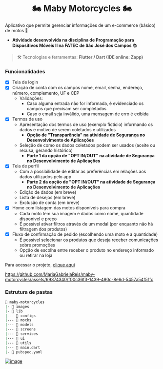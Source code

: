 <h1 align="center"> 🏍️ Maby Motorcycles 🏍️ </h1>

Aplicativo que permite gerenciar informações de um e-commerce (básico) de motos 🛒

- **Atividade desenvolvida na disciplina de Programação para Dispositivos Móveis II na FATEC de São José dos Campos** 📚

> 🛠️ Tecnologias e ferramentas: **Flutter / Dart (IDE online: Zapp)**

### Funcionalidades

- [x] Tela de login
- [x] Criação de conta com os campos nome, email, senha, endereço, número, complemento, UF e CEP
  - Validações:
    - Caso alguma entrada não for informada, é evidenciado os campos que precisam ser completados
    - Caso o email seja inválido, uma mensagem de erro é exibida
- [x] Termos de uso
  - Apresentação dos termos de uso (exemplo fictício) informando os dados e motivo de serem coletados e utilizados
    - **Opção de "Transparência" na atividade de Segurança no Desenvolvimento de Aplicações**
  - Seleção de como os dados coletados podem ser usados (aceite ou recusa, gerando histórico)
    - **Parte 1 da opção de "OPT IN/OUT" na atividade de Segurança no Desenvolvimento de Aplicações**
- [x] Tela de perfil
  - Com a possibilidade de editar as preferências em relações aos dados utilizados pelo app
    - **Parte 2 da opção de "OPT IN/OUT" na atividade de Segurança no Desenvolvimento de Aplicações**
  - Edição de dados (em breve)
  - Lista de desejos (em breve)
  - Exclusão de conta (em breve)
- [x] Home com listagem das motos disponíveis para compra 
   - Cada moto tem sua imagem e dados como nome, quantidade disponível e preço
   - É possível ativar filtros através de um modal (por enquanto não há filtragem dos produtos)
- [x] Fluxo de confirmação de pedido (escolhendo uma moto e a quantidade)
  - É possível selecionar os produtos que deseja receber comunicações sobre promoções
  - Opção de escolha entre receber o produto no endereço informado ou retirar na loja

Para acessar o projeto, [clique aqui](https://z3hg06rr3hh0.zapp.page/#/)

https://github.com/MariaGabrielaReis/maby-motorcycles/assets/69374340/f00c36f3-1439-480c-8e6d-5457a54f51fc

### Estrutura de pastas

```bash
📂 maby-motorcycles
|- 📁 images
|- 📁 lib
|--- 📁 configs
|--- 📁 mocks
|--- 📁 models
|--- 📁 screens
|--- 📁 services
|--- 📁 ui
|--- 📁 utils
|--- 📄 main.dart
|- 📄 pubspec.yaml
```

[![image](https://img.shields.io/badge/✨%20Maria%20Gabriela%20Reis,%202023-LinkedIn-009973?style=flat-square)](https://www.linkedin.com/in/mariagabrielareis/)

